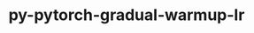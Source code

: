 ---
title: "py-pytorch-gradual-warmup-lr"
layout: cache
categories: [package, develop]
meta: {"versions": ["0.3.2"], "compilers": ["apple-clang@=14.0.0", "apple-clang@=15.0.0", "gcc@=11.3.0"], "oss": ["ubuntu22.04", "ventura"], "platforms": ["darwin", "linux"], "targets": ["aarch64", "x86_64_v3"], "stacks": ["ml-darwin-aarch64-mps", "ml-linux-x86_64-cpu", "ml-linux-x86_64-cuda", "root"], "num_specs": 15, "num_specs_by_stack": {"ml-darwin-aarch64-mps": 8, "root": 15, "ml-linux-x86_64-cpu": 7, "ml-linux-x86_64-cuda": 7}}
spec_details: [{"hash": "3f7o4wzdxln7gf2a4cytc3pgoh6dmtoh", "compiler": "apple-clang@=14.0.0", "versions": ["0.3.2"], "os": "ventura", "platform": "darwin", "target": "aarch64", "variants": ["build_system=python_pip"], "stacks": ["ml-darwin-aarch64-mps", "root"], "size": "-", "tarball": "https://binaries.spack.io/develop/build_cache/darwin-ventura-aarch64/apple-clang-14.0.0/py-pytorch-gradual-warmup-lr-0.3.2/darwin-ventura-aarch64-apple-clang-14.0.0-py-pytorch-gradual-warmup-lr-0.3.2-3f7o4wzdxln7gf2a4cytc3pgoh6dmtoh.spack"}, {"hash": "gemoyhqujpwtp7beu2cqbcc2sm6w3scx", "compiler": "apple-clang@=14.0.0", "versions": ["0.3.2"], "os": "ventura", "platform": "darwin", "target": "aarch64", "variants": ["build_system=python_pip"], "stacks": ["ml-darwin-aarch64-mps", "root"], "size": "-", "tarball": "https://binaries.spack.io/develop/build_cache/darwin-ventura-aarch64/apple-clang-14.0.0/py-pytorch-gradual-warmup-lr-0.3.2/darwin-ventura-aarch64-apple-clang-14.0.0-py-pytorch-gradual-warmup-lr-0.3.2-gemoyhqujpwtp7beu2cqbcc2sm6w3scx.spack"}, {"hash": "o4ivegy37z7j3uv3uqprszpg4uiduajn", "compiler": "apple-clang@=14.0.0", "versions": ["0.3.2"], "os": "ventura", "platform": "darwin", "target": "aarch64", "variants": ["build_system=python_pip"], "stacks": ["ml-darwin-aarch64-mps", "root"], "size": "-", "tarball": "https://binaries.spack.io/develop/build_cache/darwin-ventura-aarch64/apple-clang-14.0.0/py-pytorch-gradual-warmup-lr-0.3.2/darwin-ventura-aarch64-apple-clang-14.0.0-py-pytorch-gradual-warmup-lr-0.3.2-o4ivegy37z7j3uv3uqprszpg4uiduajn.spack"}, {"hash": "qvlwzvkisfpv2afrnziw24mcpxxiuulf", "compiler": "apple-clang@=14.0.0", "versions": ["0.3.2"], "os": "ventura", "platform": "darwin", "target": "aarch64", "variants": ["build_system=python_pip"], "stacks": ["ml-darwin-aarch64-mps", "root"], "size": "-", "tarball": "https://binaries.spack.io/develop/build_cache/darwin-ventura-aarch64/apple-clang-14.0.0/py-pytorch-gradual-warmup-lr-0.3.2/darwin-ventura-aarch64-apple-clang-14.0.0-py-pytorch-gradual-warmup-lr-0.3.2-qvlwzvkisfpv2afrnziw24mcpxxiuulf.spack"}, {"hash": "qgppdsr2l2q5gyp3a3vaeokrqxat4nas", "compiler": "apple-clang@=14.0.0", "versions": ["0.3.2"], "os": "ventura", "platform": "darwin", "target": "aarch64", "variants": ["build_system=python_pip"], "stacks": ["ml-darwin-aarch64-mps", "root"], "size": "-", "tarball": "https://binaries.spack.io/develop/build_cache/darwin-ventura-aarch64/apple-clang-14.0.0/py-pytorch-gradual-warmup-lr-0.3.2/darwin-ventura-aarch64-apple-clang-14.0.0-py-pytorch-gradual-warmup-lr-0.3.2-qgppdsr2l2q5gyp3a3vaeokrqxat4nas.spack"}, {"hash": "auwxzl7gao6oe32exjobvid6v5foys5f", "compiler": "apple-clang@=14.0.0", "versions": ["0.3.2"], "os": "ventura", "platform": "darwin", "target": "aarch64", "variants": ["build_system=python_pip"], "stacks": ["ml-darwin-aarch64-mps", "root"], "size": "-", "tarball": "https://binaries.spack.io/develop/build_cache/darwin-ventura-aarch64/apple-clang-14.0.0/py-pytorch-gradual-warmup-lr-0.3.2/darwin-ventura-aarch64-apple-clang-14.0.0-py-pytorch-gradual-warmup-lr-0.3.2-auwxzl7gao6oe32exjobvid6v5foys5f.spack"}, {"hash": "a4zdf3wbxnn357hufqa36g533ewi4bsh", "compiler": "apple-clang@=14.0.0", "versions": ["0.3.2"], "os": "ventura", "platform": "darwin", "target": "aarch64", "variants": ["build_system=python_pip"], "stacks": ["ml-darwin-aarch64-mps", "root"], "size": "-", "tarball": "https://binaries.spack.io/develop/build_cache/darwin-ventura-aarch64/apple-clang-14.0.0/py-pytorch-gradual-warmup-lr-0.3.2/darwin-ventura-aarch64-apple-clang-14.0.0-py-pytorch-gradual-warmup-lr-0.3.2-a4zdf3wbxnn357hufqa36g533ewi4bsh.spack"}, {"hash": "gbujkz2ifcl2rligbj2t2xngtbffr4ua", "compiler": "apple-clang@=15.0.0", "versions": ["0.3.2"], "os": "ventura", "platform": "darwin", "target": "aarch64", "variants": ["build_system=python_pip"], "stacks": ["ml-darwin-aarch64-mps", "root"], "size": "-", "tarball": "https://binaries.spack.io/develop/build_cache/darwin-ventura-aarch64/apple-clang-15.0.0/py-pytorch-gradual-warmup-lr-0.3.2/darwin-ventura-aarch64-apple-clang-15.0.0-py-pytorch-gradual-warmup-lr-0.3.2-gbujkz2ifcl2rligbj2t2xngtbffr4ua.spack"}, {"hash": "uuaowvx3q2je5q5wkgsbl5ok3b63wzun", "compiler": "gcc@=11.3.0", "versions": ["0.3.2"], "os": "ubuntu22.04", "platform": "linux", "target": "x86_64_v3", "variants": ["build_system=python_pip"], "stacks": ["ml-linux-x86_64-cpu", "ml-linux-x86_64-cuda", "root"], "size": "-", "tarball": "https://binaries.spack.io/develop/build_cache/linux-ubuntu22.04-x86_64_v3/gcc-11.3.0/py-pytorch-gradual-warmup-lr-0.3.2/linux-ubuntu22.04-x86_64_v3-gcc-11.3.0-py-pytorch-gradual-warmup-lr-0.3.2-uuaowvx3q2je5q5wkgsbl5ok3b63wzun.spack"}, {"hash": "ici4aomvlwjd7ma2gpdm2af2yxecrcvw", "compiler": "gcc@=11.3.0", "versions": ["0.3.2"], "os": "ubuntu22.04", "platform": "linux", "target": "x86_64_v3", "variants": ["build_system=python_pip"], "stacks": ["ml-linux-x86_64-cpu", "ml-linux-x86_64-cuda", "root"], "size": "-", "tarball": "https://binaries.spack.io/develop/build_cache/linux-ubuntu22.04-x86_64_v3/gcc-11.3.0/py-pytorch-gradual-warmup-lr-0.3.2/linux-ubuntu22.04-x86_64_v3-gcc-11.3.0-py-pytorch-gradual-warmup-lr-0.3.2-ici4aomvlwjd7ma2gpdm2af2yxecrcvw.spack"}, {"hash": "wbnlova5jfvo5vk3vtj7e4rbozpaopze", "compiler": "gcc@=11.3.0", "versions": ["0.3.2"], "os": "ubuntu22.04", "platform": "linux", "target": "x86_64_v3", "variants": ["build_system=python_pip"], "stacks": ["ml-linux-x86_64-cpu", "ml-linux-x86_64-cuda", "root"], "size": "-", "tarball": "https://binaries.spack.io/develop/build_cache/linux-ubuntu22.04-x86_64_v3/gcc-11.3.0/py-pytorch-gradual-warmup-lr-0.3.2/linux-ubuntu22.04-x86_64_v3-gcc-11.3.0-py-pytorch-gradual-warmup-lr-0.3.2-wbnlova5jfvo5vk3vtj7e4rbozpaopze.spack"}, {"hash": "lapzqswdwpx74zyq3lwhj4ddl3zxdwmh", "compiler": "gcc@=11.3.0", "versions": ["0.3.2"], "os": "ubuntu22.04", "platform": "linux", "target": "x86_64_v3", "variants": ["build_system=python_pip"], "stacks": ["ml-linux-x86_64-cpu", "ml-linux-x86_64-cuda", "root"], "size": "-", "tarball": "https://binaries.spack.io/develop/build_cache/linux-ubuntu22.04-x86_64_v3/gcc-11.3.0/py-pytorch-gradual-warmup-lr-0.3.2/linux-ubuntu22.04-x86_64_v3-gcc-11.3.0-py-pytorch-gradual-warmup-lr-0.3.2-lapzqswdwpx74zyq3lwhj4ddl3zxdwmh.spack"}, {"hash": "acxbapgy6iragoxphgyzngqjhc7ezja6", "compiler": "gcc@=11.3.0", "versions": ["0.3.2"], "os": "ubuntu22.04", "platform": "linux", "target": "x86_64_v3", "variants": ["build_system=python_pip"], "stacks": ["ml-linux-x86_64-cpu", "ml-linux-x86_64-cuda", "root"], "size": "-", "tarball": "https://binaries.spack.io/develop/build_cache/linux-ubuntu22.04-x86_64_v3/gcc-11.3.0/py-pytorch-gradual-warmup-lr-0.3.2/linux-ubuntu22.04-x86_64_v3-gcc-11.3.0-py-pytorch-gradual-warmup-lr-0.3.2-acxbapgy6iragoxphgyzngqjhc7ezja6.spack"}, {"hash": "nz7osnzwstl3mbhcsl3pwr5cr7dabxok", "compiler": "gcc@=11.3.0", "versions": ["0.3.2"], "os": "ubuntu22.04", "platform": "linux", "target": "x86_64_v3", "variants": ["build_system=python_pip"], "stacks": ["ml-linux-x86_64-cpu", "ml-linux-x86_64-cuda", "root"], "size": "-", "tarball": "https://binaries.spack.io/develop/build_cache/linux-ubuntu22.04-x86_64_v3/gcc-11.3.0/py-pytorch-gradual-warmup-lr-0.3.2/linux-ubuntu22.04-x86_64_v3-gcc-11.3.0-py-pytorch-gradual-warmup-lr-0.3.2-nz7osnzwstl3mbhcsl3pwr5cr7dabxok.spack"}, {"hash": "3kwcdbjbsrx2vl2t4izko5rib7udi4ez", "compiler": "gcc@=11.3.0", "versions": ["0.3.2"], "os": "ubuntu22.04", "platform": "linux", "target": "x86_64_v3", "variants": ["build_system=python_pip"], "stacks": ["ml-linux-x86_64-cpu", "ml-linux-x86_64-cuda", "root"], "size": "-", "tarball": "https://binaries.spack.io/develop/build_cache/linux-ubuntu22.04-x86_64_v3/gcc-11.3.0/py-pytorch-gradual-warmup-lr-0.3.2/linux-ubuntu22.04-x86_64_v3-gcc-11.3.0-py-pytorch-gradual-warmup-lr-0.3.2-3kwcdbjbsrx2vl2t4izko5rib7udi4ez.spack"}]
---